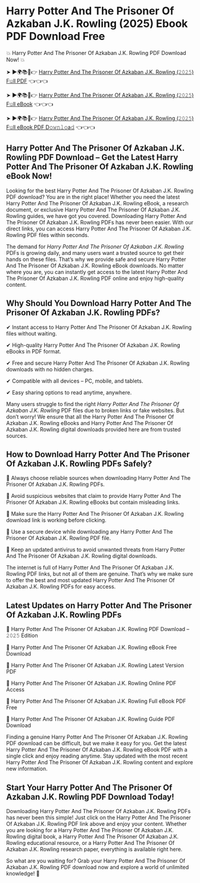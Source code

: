 # Harry Potter And The Prisoner Of Azkaban J.K. Rowling (2025) Ebook PDF Download Free

💥 Harry Potter And The Prisoner Of Azkaban J.K. Rowling PDF Download Now! 💥

➤ ►🌍📚📱👉 [Harry Potter And The Prisoner Of Azkaban J.K. Rowling (𝟸𝟶𝟸𝟻) F𝚞ll PDF](https://getpdf.xyz/harry-potter-and-the-prisoner-of-azkaban-j.k.-rowling) 👈👈👈


➤ ►🌍📚📱👉 [Harry Potter And The Prisoner Of Azkaban J.K. Rowling (𝟸𝟶𝟸𝟻) F𝚞ll eBook](https://getpdf.xyz/harry-potter-and-the-prisoner-of-azkaban-j.k.-rowling) 👈👈👈


➤ ►🌍📚📱👉 [Harry Potter And The Prisoner Of Azkaban J.K. Rowling (𝟸𝟶𝟸𝟻) F𝚞ll eBook PDF D𝚘𝚠𝚗𝚕𝚘a𝚍](https://getpdf.xyz/harry-potter-and-the-prisoner-of-azkaban-j.k.-rowling) 👈👈👈


## Harry Potter And The Prisoner Of Azkaban J.K. Rowling PDF Download – Get the Latest Harry Potter And The Prisoner Of Azkaban J.K. Rowling eBook Now!

Looking for the best Harry Potter And The Prisoner Of Azkaban J.K. Rowling PDF download? You are in the right place! Whether you need the latest Harry Potter And The Prisoner Of Azkaban J.K. Rowling eBook, a research document, or exclusive Harry Potter And The Prisoner Of Azkaban J.K. Rowling guides, we have got you covered. Downloading Harry Potter And The Prisoner Of Azkaban J.K. Rowling PDFs has never been easier. With our direct links, you can access Harry Potter And The Prisoner Of Azkaban J.K. Rowling PDF files within seconds.

The demand for *Harry Potter And The Prisoner Of Azkaban J.K. Rowling* PDFs is growing daily, and many users want a trusted source to get their hands on these files. That’s why we provide safe and secure Harry Potter And The Prisoner Of Azkaban J.K. Rowling eBook downloads. No matter where you are, you can instantly get access to the latest Harry Potter And The Prisoner Of Azkaban J.K. Rowling PDF online and enjoy high-quality content.

## Why Should You Download Harry Potter And The Prisoner Of Azkaban J.K. Rowling PDFs?

✔ Instant access to Harry Potter And The Prisoner Of Azkaban J.K. Rowling files without waiting.

✔ High-quality Harry Potter And The Prisoner Of Azkaban J.K. Rowling eBooks in PDF format.

✔ Free and secure Harry Potter And The Prisoner Of Azkaban J.K. Rowling downloads with no hidden charges.

✔ Compatible with all devices – PC, mobile, and tablets.

✔ Easy sharing options to read anytime, anywhere.

Many users struggle to find the right *Harry Potter And The Prisoner Of Azkaban J.K. Rowling* PDF files due to broken links or fake websites. But don’t worry! We ensure that all the Harry Potter And The Prisoner Of Azkaban J.K. Rowling eBooks and Harry Potter And The Prisoner Of Azkaban J.K. Rowling digital downloads provided here are from trusted sources.

## How to Download Harry Potter And The Prisoner Of Azkaban J.K. Rowling PDFs Safely?

📌 Always choose reliable sources when downloading Harry Potter And The Prisoner Of Azkaban J.K. Rowling PDFs.

📌 Avoid suspicious websites that claim to provide Harry Potter And The Prisoner Of Azkaban J.K. Rowling eBooks but contain misleading links.

📌 Make sure the Harry Potter And The Prisoner Of Azkaban J.K. Rowling download link is working before clicking.

📌 Use a secure device while downloading any Harry Potter And The Prisoner Of Azkaban J.K. Rowling PDF file.

📌 Keep an updated antivirus to avoid unwanted threats from Harry Potter And The Prisoner Of Azkaban J.K. Rowling digital downloads.

The internet is full of Harry Potter And The Prisoner Of Azkaban J.K. Rowling PDF links, but not all of them are genuine. That’s why we make sure to offer the best and most updated Harry Potter And The Prisoner Of Azkaban J.K. Rowling PDFs for easy access.

## Latest Updates on Harry Potter And The Prisoner Of Azkaban J.K. Rowling PDFs

🔹 Harry Potter And The Prisoner Of Azkaban J.K. Rowling PDF Download – 𝟸𝟶𝟸𝟻 Edition

🔹 Harry Potter And The Prisoner Of Azkaban J.K. Rowling eBook Free Download

🔹 Harry Potter And The Prisoner Of Azkaban J.K. Rowling Latest Version PDF

🔹 Harry Potter And The Prisoner Of Azkaban J.K. Rowling Online PDF Access

🔹 Harry Potter And The Prisoner Of Azkaban J.K. Rowling Full eBook PDF Free

🔹 Harry Potter And The Prisoner Of Azkaban J.K. Rowling Guide PDF Download

Finding a genuine Harry Potter And The Prisoner Of Azkaban J.K. Rowling PDF download can be difficult, but we make it easy for you. Get the latest Harry Potter And The Prisoner Of Azkaban J.K. Rowling eBook PDF with a single click and enjoy reading anytime. Stay updated with the most recent Harry Potter And The Prisoner Of Azkaban J.K. Rowling content and explore new information.

## Start Your Harry Potter And The Prisoner Of Azkaban J.K. Rowling PDF Download Today!

Downloading Harry Potter And The Prisoner Of Azkaban J.K. Rowling PDFs has never been this simple! Just click on the Harry Potter And The Prisoner Of Azkaban J.K. Rowling PDF link above and enjoy your content. Whether you are looking for a Harry Potter And The Prisoner Of Azkaban J.K. Rowling digital book, a Harry Potter And The Prisoner Of Azkaban J.K. Rowling educational resource, or a Harry Potter And The Prisoner Of Azkaban J.K. Rowling research paper, everything is available right here.

So what are you waiting for? Grab your Harry Potter And The Prisoner Of Azkaban J.K. Rowling PDF download now and explore a world of unlimited knowledge! 🚀